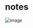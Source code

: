 # notes

![image](https://user-images.githubusercontent.com/73637868/127774987-e28169dc-708f-40da-a633-a8da763b35ef.png)

